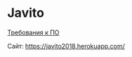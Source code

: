 # Javito

[Требования к ПО](https://github.com/defex04/Javito/blob/master/specification/)

Сайт: https://javito2018.herokuapp.com/
